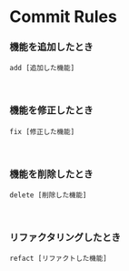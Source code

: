 # Commit Rules

### 機能を追加したとき
```
add [追加した機能]
```

<br>

### 機能を修正したとき
```
fix [修正した機能]
```

<br>

### 機能を削除したとき
```
delete [削除した機能]
```

<br>

### リファクタリングしたとき
```
refact [リファクトした機能]
```